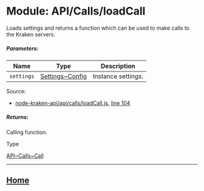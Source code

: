 Module: API/Calls/loadCall
==========================

Loads settings and returns a function which can be used to make calls to the Kraken servers.

##### Parameters:

| Name | Type | Description |
| --- | --- | --- |
| `settings` | [Settings~Config](https://github.com/jpcx/node-kraken-api/blob/0.1.0/docs/namespaces/Settings.md#~Config) | Instance settings. |

Source:

*   [node-kraken-api/api/calls/loadCall.js](https://github.com/jpcx/node-kraken-api/blob/0.1.0/api/calls/loadCall.js), [line 104](https://github.com/jpcx/node-kraken-api/blob/0.1.0/api/calls/loadCall.js#L104)

##### Returns:

Calling function.

Type

[API\~Calls~Call](https://github.com/jpcx/node-kraken-api/blob/0.1.0/docs/namespaces/API/Calls.md#~Call)

<hr>

## [Home](https://github.com/jpcx/node-kraken-api/blob/0.1.0/README.md)